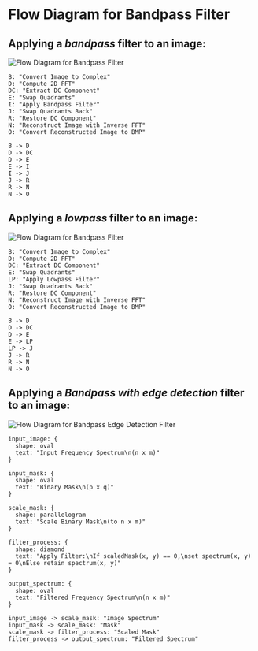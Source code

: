 # Flow Diagram for Bandpass Filter

## Applying a _bandpass_ filter to an image:

![Flow Diagram for Bandpass Filter](/assets/bandpass_filter_flow.png)

```D2
B: "Convert Image to Complex"
D: "Compute 2D FFT"
DC: "Extract DC Component"
E: "Swap Quadrants"
I: "Apply Bandpass Filter"
J: "Swap Quadrants Back"
R: "Restore DC Component"
N: "Reconstruct Image with Inverse FFT"
O: "Convert Reconstructed Image to BMP"

B -> D
D -> DC
D -> E
E -> I
I -> J
J -> R
R -> N
N -> O
```

## Applying a _lowpass_ filter to an image:

![Flow Diagram for Bandpass Filter](/assets/lowpass_filter_flow.png)

```D2
B: "Convert Image to Complex"
D: "Compute 2D FFT"
DC: "Extract DC Component"
E: "Swap Quadrants"
LP: "Apply Lowpass Filter"
J: "Swap Quadrants Back"
R: "Restore DC Component"
N: "Reconstruct Image with Inverse FFT"
O: "Convert Reconstructed Image to BMP"

B -> D
D -> DC
D -> E
E -> LP
LP -> J
J -> R
R -> N
N -> O
```


## Applying a _Bandpass with edge detection_ filter to an image:

![Flow Diagram for Bandpass Edge Detection Filter](/assets/bandpass_with_edge_detection_filter_flow.png)

```D2
input_image: {
  shape: oval
  text: "Input Frequency Spectrum\n(n x m)"
}

input_mask: {
  shape: oval
  text: "Binary Mask\n(p x q)"
}

scale_mask: {
  shape: parallelogram
  text: "Scale Binary Mask\n(to n x m)"
}

filter_process: {
  shape: diamond
  text: "Apply Filter:\nIf scaledMask(x, y) == 0,\nset spectrum(x, y) = 0\nElse retain spectrum(x, y)"
}

output_spectrum: {
  shape: oval
  text: "Filtered Frequency Spectrum\n(n x m)"
}

input_image -> scale_mask: "Image Spectrum"
input_mask -> scale_mask: "Mask"
scale_mask -> filter_process: "Scaled Mask"
filter_process -> output_spectrum: "Filtered Spectrum"

```
